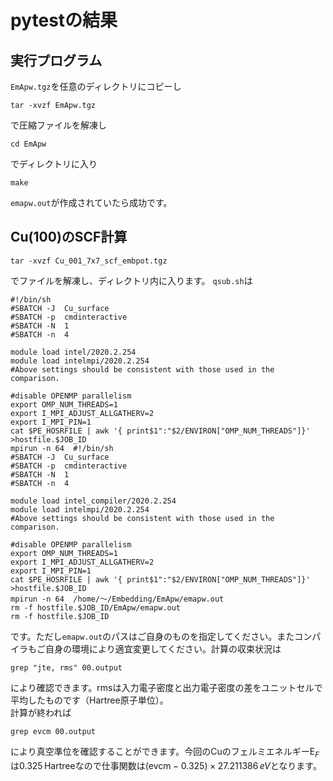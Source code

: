 # pytestの結果

## 実行プログラム

`EmApw.tgz`を任意のディレクトリにコピーし

```
tar -xvzf EmApw.tgz
```
で圧縮ファイルを解凍し

```
cd EmApw
```

でディレクトリに入り

```
make
```

`emapw.out`が作成されていたら成功です。


## Cu(100)のSCF計算


```
tar -xvzf Cu_001_7x7_scf_embpot.tgz
```

でファイルを解凍し、ディレクトリ内に入ります。
`qsub.sh`は

```
#!/bin/sh
#SBATCH -J  Cu_surface
#SBATCH -p  cmdinteractive
#SBATCH -N  1
#SBATCH -n  4

module load intel/2020.2.254
module load intelmpi/2020.2.254
#Above settings should be consistent with those used in the comparison.

#disable OPENMP parallelism
export OMP_NUM_THREADS=1
export I_MPI_ADJUST_ALLGATHERV=2
export I_MPI_PIN=1
cat $PE_HOSRFILE | awk '{ print$1":"$2/ENVIRON["OMP_NUM_THREADS"]}' >hostfile.$JOB_ID
mpirun -n 64  #!/bin/sh
#SBATCH -J  Cu_surface
#SBATCH -p  cmdinteractive
#SBATCH -N  1
#SBATCH -n  4

module load intel_compiler/2020.2.254
module load intelmpi/2020.2.254
#Above settings should be consistent with those used in the comparison.

#disable OPENMP parallelism
export OMP_NUM_THREADS=1
export I_MPI_ADJUST_ALLGATHERV=2
export I_MPI_PIN=1
cat $PE_HOSRFILE | awk '{ print$1":"$2/ENVIRON["OMP_NUM_THREADS"]}' >hostfile.$JOB_ID
mpirun -n 64  /home/〜/Embedding/EmApw/emapw.out
rm -f hostfile.$JOB_ID/EmApw/emapw.out
rm -f hostfile.$JOB_ID
```

です。ただし`emapw.out`のパスはご自身のものを指定してください。またコンパイラもご自身の環境により適宜変更してください。計算の収束状況は
```
grep "jte, rms" 00.output
```
により確認できます。rmsは入力電子密度と出力電子密度の差をユニットセルで平均したものです（Hartree原子単位）。
<br>
計算が終われば
```
grep evcm 00.output
```
により真空準位を確認することができます。今回のCuのフェルミエネルギー$\mathrm{E}_F$は$0.325\, \mathrm{Hartree}$なので仕事関数は$(\mathrm{evcm}-0.325)\times 27.211386\,eV$となります。
